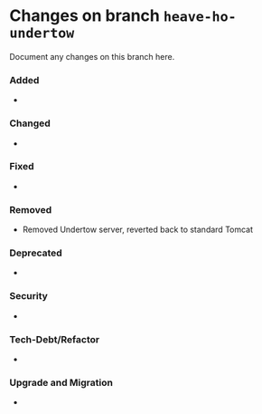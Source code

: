 # Changes on branch `heave-ho-undertow`
Document any changes on this branch here.
### Added
- 

### Changed
- 

### Fixed
- 

### Removed
- Removed Undertow server, reverted back to standard Tomcat

### Deprecated
- 

### Security
- 

### Tech-Debt/Refactor
- 

### Upgrade and Migration
- 
